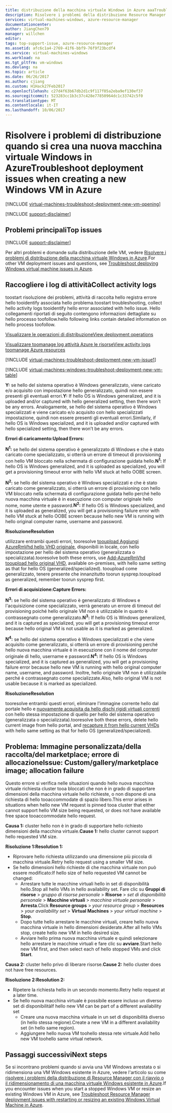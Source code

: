 ```yaml
---
title: distribuzione della macchina virtuale Windows in Azure aaaTroubleshoot | Documenti Microsoft
description: Risolvere i problemi della distribuzione Resource Manager quando si crea una nuova macchina virtuale Windows in Azure
services: virtual-machines-windows, azure-resource-manager
documentationcenter: 
author: JiangChen79
manager: willchen
editor: 
tags: top-support-issue, azure-resource-manager
ms.assetid: afc6c1a4-2769-41f6-bbf9-76f9f23bcdf4
ms.service: virtual-machines-windows
ms.workload: na
ms.tgt_pltfrm: vm-windows
ms.devlang: na
ms.topic: article
ms.date: 06/26/2017
ms.author: cjiang
ms.custom: H1Hack27Feb2017
ms.openlocfilehash: c27d4f63b67db2d1c9f117f05a2eba9ef130ef37
ms.sourcegitcommit: 523283cc1b3c37c428e77850964dc1c33742c5f0
ms.translationtype: MT
ms.contentlocale: it-IT
ms.lasthandoff: 10/06/2017
---
```

# <a name="troubleshoot-deployment-issues-when-creating-a-new-windows-vm-in-azure"></a><span data-ttu-id="6dd97-103">Risolvere i problemi di distribuzione quando si crea una nuova macchina virtuale Windows in Azure</span><span class="sxs-lookup"><span data-stu-id="6dd97-103">Troubleshoot deployment issues when creating a new Windows VM in Azure</span></span>
[!INCLUDE [virtual-machines-troubleshoot-deployment-new-vm-opening](../../../includes/virtual-machines-troubleshoot-deployment-new-vm-opening-include.md)]

[!INCLUDE [support-disclaimer](../../../includes/support-disclaimer.md)]

## <a name="top-issues"></a><span data-ttu-id="6dd97-104">Problemi principali</span><span class="sxs-lookup"><span data-stu-id="6dd97-104">Top issues</span></span>
[!INCLUDE [support-disclaimer](../../../includes/virtual-machines-windows-troubleshoot-deploy-vm-top.md)]

<span data-ttu-id="6dd97-105">Per altri problemi e domande sulla distribuzione delle VM, vedere [Risolvere i problemi di distribuzione della macchina virtuale Windows in Azure](troubleshoot-deploy-vm.md).</span><span class="sxs-lookup"><span data-stu-id="6dd97-105">For other VM deployment issues and questions, see [Troubleshoot deploying Windows virtual machine issues in Azure](troubleshoot-deploy-vm.md).</span></span>

## <a name="collect-activity-logs"></a><span data-ttu-id="6dd97-106">Raccogliere i log di attività</span><span class="sxs-lookup"><span data-stu-id="6dd97-106">Collect activity logs</span></span>
<span data-ttu-id="6dd97-107">toostart risoluzione dei problemi, attività di raccolta hello registra errore hello tooidentify associata hello problema.</span><span class="sxs-lookup"><span data-stu-id="6dd97-107">toostart troubleshooting, collect hello activity logs tooidentify hello error associated with hello issue.</span></span> <span data-ttu-id="6dd97-108">Hello collegamenti riportati di seguito contengono informazioni dettagliate su hello processo toofollow.</span><span class="sxs-lookup"><span data-stu-id="6dd97-108">hello following links contain detailed information on hello process toofollow.</span></span>

[<span data-ttu-id="6dd97-109">Visualizzare le operazioni di distribuzione</span><span class="sxs-lookup"><span data-stu-id="6dd97-109">View deployment operations</span></span>](../../azure-resource-manager/resource-manager-deployment-operations.md)

[<span data-ttu-id="6dd97-110">Visualizzare toomanage log attività Azure le risorse</span><span class="sxs-lookup"><span data-stu-id="6dd97-110">View activity logs toomanage Azure resources</span></span>](../../resource-group-audit.md)

[!INCLUDE [virtual-machines-troubleshoot-deployment-new-vm-issue1](../../../includes/virtual-machines-troubleshoot-deployment-new-vm-issue1-include.md)]

[!INCLUDE [virtual-machines-windows-troubleshoot-deployment-new-vm-table](../../../includes/virtual-machines-windows-troubleshoot-deployment-new-vm-table.md)]

<span data-ttu-id="6dd97-111">**Y:** se hello del sistema operativo è Windows generalizzato, viene caricato e/o acquisito con impostazione hello generalizzato, quindi non essere presenti gli eventuali errori.</span><span class="sxs-lookup"><span data-stu-id="6dd97-111">**Y:** If hello OS is Windows generalized, and it is uploaded and/or captured with hello generalized setting, then there won’t be any errors.</span></span> <span data-ttu-id="6dd97-112">Analogamente, se hello del sistema operativo è Windows specializzati e viene caricato e/o acquisito con hello specializzati impostazione, quindi non essere presenti gli eventuali errori.</span><span class="sxs-lookup"><span data-stu-id="6dd97-112">Similarly, if hello OS is Windows specialized, and it is uploaded and/or captured with hello specialized setting, then there won’t be any errors.</span></span>

<span data-ttu-id="6dd97-113">**Errori di caricamento:**</span><span class="sxs-lookup"><span data-stu-id="6dd97-113">**Upload Errors:**</span></span>

<span data-ttu-id="6dd97-114">**N<sup>1</sup>:** se hello del sistema operativo è generalizzato di Windows e che è stato caricato come specializzato, si otterrà un errore di timeout di provisioning con hello VM bloccato nella schermata di configurazione guidata hello.</span><span class="sxs-lookup"><span data-stu-id="6dd97-114">**N<sup>1</sup>:** If hello OS is Windows generalized, and it is uploaded as specialized, you will get a provisioning timeout error with hello VM stuck at hello OOBE screen.</span></span>

<span data-ttu-id="6dd97-115">**N<sup>2</sup>:** se hello del sistema operativo è Windows specializzati e che è stato caricato come generalizzato, si otterrà un errore di provisioning con hello VM bloccato nella schermata di configurazione guidata hello perché hello nuova macchina virtuale è in esecuzione con computer originale hello nome, nome utente e password.</span><span class="sxs-lookup"><span data-stu-id="6dd97-115">**N<sup>2</sup>:** If hello OS is Windows specialized, and it is uploaded as generalized, you will get a provisioning failure error with hello VM stuck at hello OOBE screen because hello new VM is running with hello original computer name, username and password.</span></span>

<span data-ttu-id="6dd97-116">**Risoluzione**</span><span class="sxs-lookup"><span data-stu-id="6dd97-116">**Resolution**</span></span>

<span data-ttu-id="6dd97-117">utilizzare entrambi questi errori, tooresolve [tooupload Aggiungi AzureRmVhd hello VHD originale](https://msdn.microsoft.com/library/mt603554.aspx), disponibili in locale, con hello impostazione per hello del sistema operativo (generalizzata o specializzata).</span><span class="sxs-lookup"><span data-stu-id="6dd97-117">tooresolve both these errors, use [Add-AzureRmVhd tooupload hello original VHD](https://msdn.microsoft.com/library/mt603554.aspx), available on-premises, with hello same setting as that for hello OS (generalized/specialized).</span></span> <span data-ttu-id="6dd97-118">tooupload come generalizzato, tenere presente che innanzitutto toorun sysprep.</span><span class="sxs-lookup"><span data-stu-id="6dd97-118">tooupload as generalized, remember toorun sysprep first.</span></span>

<span data-ttu-id="6dd97-119">**Errori di acquisizione:**</span><span class="sxs-lookup"><span data-stu-id="6dd97-119">**Capture Errors:**</span></span>

<span data-ttu-id="6dd97-120">**N<sup>3</sup>:** se hello del sistema operativo è generalizzato di Windows e l'acquisizione come specializzato, verrà generato un errore di timeout del provisioning poiché hello originale VM non è utilizzabile in quanto è contrassegnato come generalizzato.</span><span class="sxs-lookup"><span data-stu-id="6dd97-120">**N<sup>3</sup>:** If hello OS is Windows generalized, and it is captured as specialized, you will get a provisioning timeout error because hello original VM is not usable as it is marked as generalized.</span></span>

<span data-ttu-id="6dd97-121">**N<sup>4</sup>:** se hello del sistema operativo è Windows specializzati e che viene acquisito come generalizzato, si otterrà un errore di provisioning perché hello nuova macchina virtuale è in esecuzione con il nome del computer originale di hello, username e password.</span><span class="sxs-lookup"><span data-stu-id="6dd97-121">**N<sup>4</sup>:** If hello OS is Windows specialized, and it is captured as generalized, you will get a provisioning failure error because hello new VM is running with hello original computer name, username, and password.</span></span> <span data-ttu-id="6dd97-122">Inoltre, hello originale VM non è utilizzabile perché è contrassegnato come specializzate.</span><span class="sxs-lookup"><span data-stu-id="6dd97-122">Also, hello original VM is not usable because it is marked as specialized.</span></span>

<span data-ttu-id="6dd97-123">**Risoluzione**</span><span class="sxs-lookup"><span data-stu-id="6dd97-123">**Resolution**</span></span>

<span data-ttu-id="6dd97-124">tooresolve entrambi questi errori, eliminare l'immagine corrente hello dal portale hello e [nuovamente acquisita da hello dischi rigidi virtuali correnti](create-vm-specialized.md?toc=%2fazure%2fvirtual-machines%2fwindows%2ftoc.json) con hello stessa impostazione di quello per hello del sistema operativo (generalizzata o specializzata).</span><span class="sxs-lookup"><span data-stu-id="6dd97-124">tooresolve both these errors, delete hello current image from hello portal, and [recapture it from hello current VHDs](create-vm-specialized.md?toc=%2fazure%2fvirtual-machines%2fwindows%2ftoc.json) with hello same setting as that for hello OS (generalized/specialized).</span></span>

## <a name="issue-customgallerymarketplace-image-allocation-failure"></a><span data-ttu-id="6dd97-125">Problema: Immagine personalizzata/della raccolta/del marketplace; errore di allocazione</span><span class="sxs-lookup"><span data-stu-id="6dd97-125">Issue: Custom/gallery/marketplace image; allocation failure</span></span>
<span data-ttu-id="6dd97-126">Questo errore si verifica nelle situazioni quando hello nuova macchina virtuale richiesta cluster tooa bloccati che non è in grado di supportare dimensioni della macchina virtuale hello richieste, o non dispone di una richiesta di hello tooaccommodate di spazio libero.</span><span class="sxs-lookup"><span data-stu-id="6dd97-126">This error arises in situations when hello new VM request is pinned tooa cluster that either cannot support hello VM size being requested, or does not have available free space tooaccommodate hello request.</span></span>

<span data-ttu-id="6dd97-127">**Causa 1:** cluster hello non è in grado di supportare hello richiesto dimensioni della macchina virtuale.</span><span class="sxs-lookup"><span data-stu-id="6dd97-127">**Cause 1:** hello cluster cannot support hello requested VM size.</span></span>

<span data-ttu-id="6dd97-128">**Risoluzione 1:**</span><span class="sxs-lookup"><span data-stu-id="6dd97-128">**Resolution 1:**</span></span>

* <span data-ttu-id="6dd97-129">Riprovare hello richiesta utilizzando una dimensione più piccola di macchina virtuale.</span><span class="sxs-lookup"><span data-stu-id="6dd97-129">Retry hello request using a smaller VM size.</span></span>
* <span data-ttu-id="6dd97-130">Se hello dimensioni hello richieste di che macchina virtuale non può essere modificato:</span><span class="sxs-lookup"><span data-stu-id="6dd97-130">If hello size of hello requested VM cannot be changed:</span></span>
  * <span data-ttu-id="6dd97-131">Arrestare tutte le macchine virtuali hello in set di disponibilità hello.</span><span class="sxs-lookup"><span data-stu-id="6dd97-131">Stop all hello VMs in hello availability set.</span></span>
    <span data-ttu-id="6dd97-132">Fare clic su **Gruppi di risorse** > *gruppo di risorse personale* > **Risorse** > *set di disponibilità personale* > **Macchine virtuali** > *macchina virtuale personale* > **Arresta**.</span><span class="sxs-lookup"><span data-stu-id="6dd97-132">Click **Resource groups** > *your resource group* > **Resources** > *your availability set* > **Virtual Machines** > *your virtual machine* > **Stop**.</span></span>
  * <span data-ttu-id="6dd97-133">Dopo tutte hello arrestare le macchine virtuali, creare hello nuova macchina virtuale in hello dimensioni desiderate.</span><span class="sxs-lookup"><span data-stu-id="6dd97-133">After all hello VMs stop, create hello new VM in hello desired size.</span></span>
  * <span data-ttu-id="6dd97-134">Avviare hello prima nuova macchina virtuale e quindi selezionare hello arrestare le macchine virtuali e fare clic su **avviare**.</span><span class="sxs-lookup"><span data-stu-id="6dd97-134">Start hello new VM first, and then select each of hello stopped VMs and click **Start**.</span></span>

<span data-ttu-id="6dd97-135">**Causa 2:** cluster hello privo di liberare risorse.</span><span class="sxs-lookup"><span data-stu-id="6dd97-135">**Cause 2:** hello cluster does not have free resources.</span></span>

<span data-ttu-id="6dd97-136">**Risoluzione 2:**</span><span class="sxs-lookup"><span data-stu-id="6dd97-136">**Resolution 2:**</span></span>

* <span data-ttu-id="6dd97-137">Ripetere la richiesta hello in un secondo momento.</span><span class="sxs-lookup"><span data-stu-id="6dd97-137">Retry hello request at a later time.</span></span>
* <span data-ttu-id="6dd97-138">Se hello nuova macchina virtuale è possibile essere incluso un diverso set di disponibilità</span><span class="sxs-lookup"><span data-stu-id="6dd97-138">If hello new VM can be part of a different availability set</span></span>
  * <span data-ttu-id="6dd97-139">Creare una nuova macchina virtuale in un set di disponibilità diverso (in hello stessa regione).</span><span class="sxs-lookup"><span data-stu-id="6dd97-139">Create a new VM in a different availability set (in hello same region).</span></span>
  * <span data-ttu-id="6dd97-140">Aggiungere hello nuova VM toohello stessa rete virtuale.</span><span class="sxs-lookup"><span data-stu-id="6dd97-140">Add hello new VM toohello same virtual network.</span></span>

## <a name="next-steps"></a><span data-ttu-id="6dd97-141">Passaggi successivi</span><span class="sxs-lookup"><span data-stu-id="6dd97-141">Next steps</span></span>
<span data-ttu-id="6dd97-142">Se si incontrano problemi quando si avvia una VM Windows arrestata o si ridimensiona una VM Windows esistente in Azure, vedere l'articolo su come [risolvere i problemi della distribuzione di Resource Manager con il riavvio o il ridimensionamento di una macchina virtuale Windows esistente in Azure](restart-resize-error-troubleshooting.md?toc=%2fazure%2fvirtual-machines%2fwindows%2ftoc.json).</span><span class="sxs-lookup"><span data-stu-id="6dd97-142">If you encounter issues when you start a stopped Windows VM or resize an existing Windows VM in Azure, see [Troubleshoot Resource Manager deployment issues with restarting or resizing an existing Windows Virtual Machine in Azure](restart-resize-error-troubleshooting.md?toc=%2fazure%2fvirtual-machines%2fwindows%2ftoc.json).</span></span>

